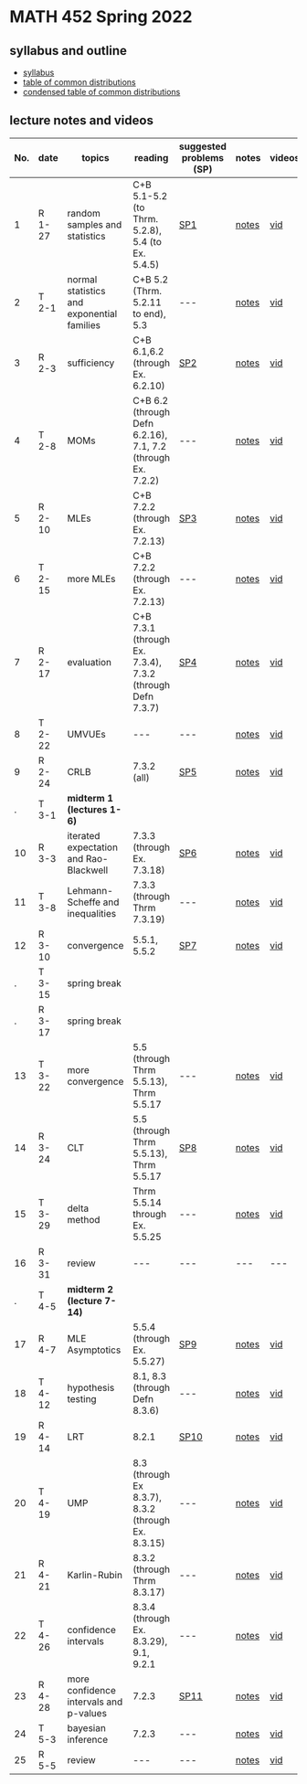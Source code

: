 # MATH 452 Spring 2022

## syllabus and outline

- [syllabus](docs/syllabus.md)
- [table of common distributions](docs/distab.pdf)
- [condensed table of common distributions](docs/distab_small.pdf)

## lecture notes and videos

No. | date | topics | reading | suggested problems (SP) | notes | videos | quiz problem (QP) | 
--- | --- | --- | --- | --- | --- | --- | --- | 
1|R 1-27 | random samples and statistics |  C+B 5.1-5.2 (to Thrm. 5.2.8), 5.4 (to Ex. 5.4.5) | [SP1](sp/sp1.pdf) | [notes](lns/lec1.pdf)| [vid](https://youtu.be/xkkbGxziTFQ)| [QP 1](qp/qp1.pdf) due Feb 3 | 
2|T 2-1 | normal statistics and exponential families |  C+B 5.2 (Thrm. 5.2.11 to end), 5.3 | --- | [notes](lns/lec2.pdf)| [vid](https://youtu.be/5JtpGufyexA)|  | 
3|R 2-3 | sufficiency | C+B 6.1,6.2 (through Ex. 6.2.10) | [SP2](sp/sp2.pdf)| [notes](lns/lec3.pdf)| [vid](https://youtu.be/al3vcwkMxZQ)| [QP 2](qp/qp2.pdf) due Feb 10 | 
4|T 2-8 | MOMs | C+B 6.2 (through Defn 6.2.16), 7.1, 7.2 (through Ex. 7.2.2) | --- | [notes](lns/lec4.pdf)| [vid](https://youtu.be/KeJHTbV0TlM) | --- | 
5|R 2-10 | MLEs | C+B 7.2.2 (through Ex. 7.2.13) | [SP3](sp/sp3.pdf) | [notes](lns/lec5.pdf)| [vid](https://youtu.be/p9g-DD7VajE)| [QP 3](qp/qp3.pdf) due Feb 17 | 
6|T 2-15 | more MLEs | C+B 7.2.2 (through Ex. 7.2.13) | --- | [notes](lns/lec6.pdf) | [vid](https://youtu.be/XCFg9bUEX28) | --- |
7|R 2-17 | evaluation | C+B 7.3.1 (through Ex. 7.3.4), 7.3.2 (through Defn 7.3.7)  | [SP4](sp/sp4.pdf) | [notes](lns/lec7.pdf)| [vid](https://youtu.be/GSb8XQMIEL0)| [QP 4](qp/qp4.pdf) due Feb 24 | 
8|T 2-22 | UMVUEs |  --- | --- | [notes](lns/lec8.pdf)| [vid](https://youtu.be/Lo3w4WUHfbg)| --- |
9|R 2-24 | CRLB | 7.3.2 (all) | [SP5](sp/sp5.pdf)| [notes](lns/lec9.pdf)| [vid](https://youtu.be/o8I9gQ3g1wk)| [QP 5](qp/qp5.pdf) due Mar 3 | 
. |T 3-1 | **midterm 1 (lectures 1-6)**  |
10|R 3-3 | iterated expectation and Rao-Blackwell | 7.3.3 (through Ex. 7.3.18) | [SP6](sp/sp6.pdf) | [notes](lns/lec10.pdf)| [vid](https://youtu.be/6MnFoT0-oa8) | [QP 6](qp/qp6.pdf) due Mar 10 | 
11|T 3-8 | Lehmann-Scheffe and inequalities | 7.3.3 (through Thrm 7.3.19) | --- | [notes](lns/lec11.pdf)| [vid](https://youtu.be/YtYNRzCjxGU)| --- | 
12|R 3-10 | convergence | 5.5.1, 5.5.2 | [SP7](sp/sp7.pdf) | [notes](lns/lec12.pdf)| [vid](https://youtu.be/P6_WACCB76k)| [QP7](qp/qp7.pdf) due Mar 24 | 
.|T  3-15 | spring break |
.|R  3-17 | spring break |
13|T 3-22 | more convergence |  5.5 (through Thrm 5.5.13), Thrm 5.5.17 | --- | [notes](lns/lec13.pdf)| [vid](https://youtu.be/ReaNVCFQu0Q) | --- | 
14|R 3-24 | CLT | 5.5 (through Thrm 5.5.13), Thrm 5.5.17 | [SP8](sp/sp8.pdf) | [notes](lns/lec14.pdf)| [vid](https://youtu.be/BzLluKI1ZK4) | [QP8](qp/qp8.pdf) due Mar 31 | 
15|T 3-29 | delta method | Thrm 5.5.14 through Ex. 5.5.25  | --- | [notes](lns/lec15.pdf)| [vid](https://youtu.be/1jWXHRek_6I)| --- | 
16|R 3-31 | review | --- | --- | --- | --- | --- | 
. |T 4-5 | **midterm 2 (lecture 7-14)** | 
17|R 4-7 | MLE Asymptotics | 5.5.4 (through Ex. 5.5.27) | [SP9](sp/sp9.pdf) | [notes](lns/lec16.pdf) | [vid]()| [QP9](qp/qp9.pdf) due Apr 14 | 
18|T 4-12 | hypothesis testing |  8.1, 8.3 (through Defn 8.3.6)  | --- | [notes](lns/lec17.pdf)| [vid]()| --- | 
19|R 4-14 | LRT |  8.2.1 | [SP10](sp/sp10.pdf) | [notes](lns/lec18.pdf)| [vid]()| [QP10](qp/qp10.pdf) due Apr 21 | 
20|T 4-19 | UMP |  8.3 (through Ex 8.3.7), 8.3.2 (through Ex. 8.3.15)  | --- | [notes](lns/lec19.pdf)| [vid]() | --- | 
21|R 4-21 | Karlin-Rubin | 8.3.2 (through Thrm 8.3.17)  | --- | [notes](lns/lec20.pdf)| [vid]() | [QP11](qp/qp11.pdf) due Apr 28 | 
22|T 4-26 | confidence intervals |  8.3.4 (through Ex. 8.3.29), 9.1, 9.2.1 | --- | [notes](lns/lec21.pdf)| [vid]() | --- | 
23|R 4-28 | more confidence intervals and p-values | 7.2.3 | [SP11](sp/sp11.pdf) |[notes](lns/lec22.pdf)| [vid]() | [QP12](qp/qp12.pdf) Due May 5 | 
24|T 5-3 | bayesian inference  |  7.2.3 | --- | [notes](lns/lec23.pdf)| [vid]() | --- | 
25|R 5-5 | review |   ---  | --- | [notes](lns/lec24.pdf)| [vid]() | --- | 

